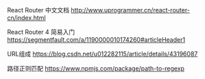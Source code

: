 React Router 中文文档
http://www.uprogrammer.cn/react-router-cn/index.html

React Router 4 简易入门
https://segmentfault.com/a/1190000010174260#articleHeader1

URL组成
https://blog.csdn.net/u012282115/article/details/43196087

路径正则匹配
https://www.npmjs.com/package/path-to-regexp
